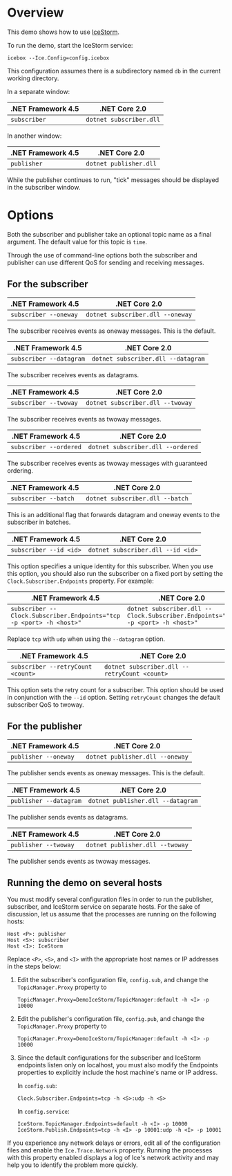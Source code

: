 # Overview

This demo shows how to use [IceStorm][1].

To run the demo, start the IceStorm service:
```
icebox --Ice.Config=config.icebox
```

This configuration assumes there is a subdirectory named `db` in the
current working directory.

In a separate window:

| .NET Framework 4.5 | .NET Core 2.0           |
| ------------------ | ----------------------- |
| `subscriber`       | `dotnet subscriber.dll` |

In another window:

| .NET Framework 4.5 | .NET Core 2.0          |
| ------------------ | ---------------------- |
| `publisher`        | `dotnet publisher.dll` |

While the publisher continues to run, "tick" messages should be
displayed in the subscriber window.

# Options

Both the subscriber and publisher take an optional topic name as a
final argument. The default value for this topic is `time`.

Through the use of command-line options both the subscriber and
publisher can use different QoS for sending and receiving messages.

## For the subscriber

| .NET Framework 4.5    | .NET Core 2.0                    |
| --------------------- | -------------------------------- |
| `subscriber --oneway` | `dotnet subscriber.dll --oneway` |

The subscriber receives events as oneway messages. This is the
default.

| .NET Framework 4.5      | .NET Core 2.0                      |
| ----------------------- | ---------------------------------- |
| `subscriber --datagram` | `dotnet subscriber.dll --datagram` |

The subscriber receives events as datagrams.

| .NET Framework 4.5    | .NET Core 2.0                    |
| --------------------- | -------------------------------- |
| `subscriber --twoway` | `dotnet subscriber.dll --twoway` |

The subscriber receives events as twoway messages.

| .NET Framework 4.5     | .NET Core 2.0                     |
| ---------------------- | --------------------------------- |
| `subscriber --ordered` | `dotnet subscriber.dll --ordered` |

The subscriber receives events as twoway messages with guaranteed
ordering.

| .NET Framework 4.5   | .NET Core 2.0                   |
| -------------------- | ------------------------------- |
| `subscriber --batch` | `dotnet subscriber.dll --batch` |

This is an additional flag that forwards datagram and oneway events
to the subscriber in batches.

| .NET Framework 4.5     | .NET Core 2.0                     |
| ---------------------- | --------------------------------- |
| `subscriber --id <id>` | `dotnet subscriber.dll --id <id>` |

This option specifies a unique identity for this subscriber. When
you use this option, you should also run the subscriber on a fixed
port by setting the `Clock.Subscriber.Endpoints` property. For
example:

| .NET Framework 4.5                                                  | .NET Core 2.0                                                                  |
| ------------------------------------------------------------------- | ------------------------------------------------------------------------------ |
| `subscriber --Clock.Subscriber.Endpoints="tcp -p <port> -h <host>"` | `dotnet subscriber.dll --Clock.Subscriber.Endpoints="tcp -p <port> -h <host>"` |

Replace `tcp` with `udp` when using the `--datagram` option.

| .NET Framework 4.5                | .NET Core 2.0                                |
| --------------------------------- | -------------------------------------------- |
| `subscriber --retryCount <count>` | `dotnet subscriber.dll --retryCount <count>` |

This option sets the retry count for a subscriber. This option
should be used in conjunction with the `--id` option. Setting
`retryCount` changes the default subscriber QoS to twoway.

## For the publisher

| .NET Framework 4.5   | .NET Core 2.0                   |
| -------------------- | ------------------------------- |
| `publisher --oneway` | `dotnet publisher.dll --oneway` |

The publisher sends events as oneway messages. This is the default.

| .NET Framework 4.5     | .NET Core 2.0                     |
| ---------------------- | --------------------------------- |
| `publisher --datagram` | `dotnet publisher.dll --datagram` |

The publisher sends events as datagrams.

| .NET Framework 4.5   | .NET Core 2.0                   |
| -------------------- | ------------------------------- |
| `publisher --twoway` | `dotnet publisher.dll --twoway` |

The publisher sends events as twoway messages.

## Running the demo on several hosts

You must modify several configuration files in order to run the
publisher, subscriber, and IceStorm service on separate hosts. For
the sake of discussion, let us assume that the processes are running
on the following hosts:
```
Host <P>: publisher
Host <S>: subscriber
Host <I>: IceStorm
```

Replace `<P>`, `<S>`, and `<I>` with the appropriate host names or IP addresses
in the steps below:

1. Edit the subscriber's configuration file, `config.sub`, and change
   the `TopicManager.Proxy` property to
   ```
   TopicManager.Proxy=DemoIceStorm/TopicManager:default -h <I> -p 10000
   ```

2. Edit the publisher's configuration file, `config.pub`, and change
   the `TopicManager.Proxy` property to
   ```
   TopicManager.Proxy=DemoIceStorm/TopicManager:default -h <I> -p 10000
   ```

3. Since the default configurations for the subscriber and IceStorm
   endpoints listen only on localhost, you must also modify the Endpoints
   properties to explicitly include the host machine's name or IP
   address.

   In `config.sub`:
   ```
   Clock.Subscriber.Endpoints=tcp -h <S>:udp -h <S>
   ```

   In `config.service`:
   ```
   IceStorm.TopicManager.Endpoints=default -h <I> -p 10000
   IceStorm.Publish.Endpoints=tcp -h <I> -p 10001:udp -h <I> -p 10001
   ```

If you experience any network delays or errors, edit all of the
configuration files and enable the `Ice.Trace.Network` property. Running
the processes with this property enabled displays a log of Ice's
network activity and may help you to identify the problem more
quickly.

[1]: https://doc.zeroc.com/display/Ice37/IceStorm

